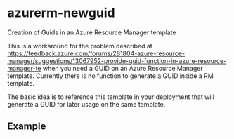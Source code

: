 # azurerm-newguid
Creation of Guids in an Azure Resource Manager template

This is a workaround for the problem described at https://feedback.azure.com/forums/281804-azure-resource-manager/suggestions/13067952-provide-guid-function-in-azure-resource-manager-te when you need a GUID on an Azure Resource Manager template. Currently there is no function to generate a GUID inside a RM template.

The basic idea is to reference this template in your deployment that will generate a GUID for later usage on the same template. 

## Example

